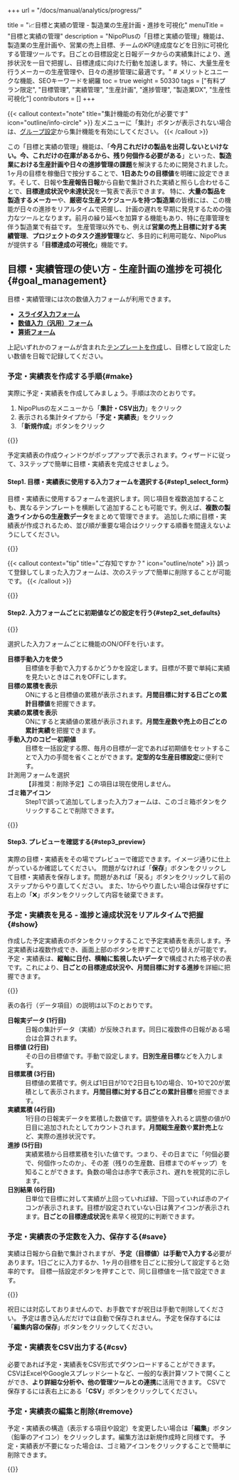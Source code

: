 +++
url = "/docs/manual/analytics/progress/"

title = "📈目標と実績の管理 - 製造業の生産計画・進捗を可視化" 
menuTitle = "目標と実績の管理"
description = "NipoPlusの「目標と実績の管理」機能は、製造業の生産計画や、営業の売上目標、チームのKPI達成度などを日別に可視化する管理ツールです。日ごとの目標設定と日報データからの実績集計により、進捗状況を一目で把握し、目標達成に向けた行動を加速します。特に、大量生産を行うメーカーの生産管理や、日々の進捗管理に最適です。" # メリットとユニークな機能、SEOキーワードを網羅
toc = true
weight = 50330
tags = ["有料プラン限定", "目標管理", "実績管理", "生産計画", "進捗管理",  "製造業DX", "生産性可視化"]
contributors = []
+++

{{< callout context="note" title="集計機能の有効化が必要です" icon="outline/info-circle" >}}
左メニューに「集計」ボタンが表示されない場合は、<a href="/docs/setup/setting-group/#optionalFunction">グループ設定</a>から集計機能を有効にしてください。
{{< /callout >}}

この「目標と実績の管理」機能は、「**今月これだけの製品を出荷しないといけない。今、これだけの在庫があるから、残り何個作る必要がある**」といった、**製造業における生産計画や日々の進捗管理の課題**を解決するために開発されました。
1ヶ月の目標を稼働日で按分することで、**1日あたりの目標値**を明確に設定できます。そして、日報や**生産報告日報**から自動で集計された実績と照らし合わせることで、**目標達成状況や未達状況**を一覧表で表示できます。
特に、<strong>大量の製品を製造するメーカー</strong>や、<strong>厳密な生産スケジュールを持つ製造業</strong>の皆様には、この機能が日々の進捗をリアルタイムで把握し、計画の遅れを早期に発見するための強力なツールとなります。前月の繰り延べを加算する機能もあり、特に在庫管理を伴う製造業で有益です。
生産管理以外でも、例えば<strong>営業の売上目標に対する実績管理</strong>、<strong>プロジェクトのタスク進捗管理</strong>など、多目的に利用可能な、NipoPlusが提供する「**目標達成の可視化**」機能です。

## 目標・実績管理の使い方 - 生産計画の進捗を可視化{#goal_management}

目標・実績管理には次の数値入力フォームが利用できます。

- <a href="/docs/template/digital/#slider"><strong>スライダ入力フォーム</strong></a>
- <a href="/docs/template/digital/#commonNumber"><strong>数値入力（汎用）フォーム</strong></a>
- <a href="/docs/template/digital/#calc"><strong>算術フォーム</strong></a>

上記いずれかのフォームが含まれた[テンプレートを作成](/docs/template/make/)し、目標として設定したい数値を日報で記録してください。

### 予定・実績表を作成する手順{#make}

実際に予定・実績表を作成してみましょう。手順は次のとおりです。

1.  NipoPlusの左メニューから「<strong>集計・CSV出力</strong>」をクリック
2.  表示される集計タイプから「<strong>予定・実績表</strong>」をクリック
3.  「<strong>新規作成</strong>」ボタンをクリック

{{<icatch filename="img/make" msg="予定実績表は、日報や生産報告日報のデータ（実績）と、あなたが設定する目標値（予定）を日別に比較する表です。生産計画の進捗管理に最適" alice="guide">}}

予定実績表の作成ウィンドウがポップアップで表示されます。ウィザードに従って、3ステップで簡単に目標・実績表を完成させましょう。

#### Step1. 目標・実績表に使用する入力フォームを選択する{#step1_select_form}

目標・実績表に使用するフォームを選択します。同じ項目を複数追加することも、異なるテンプレートを横断して追加することも可能です。例えば、**複数の製造ラインからの生産数データ**をまとめて管理できます。
追加した順に目標・実績表が作成されるため、並び順が重要な場合はクリックする順番を間違えないようにしてください。

{{<iTablet filename="img/mokuhyou1" msg="複数の日報テンプレートや生産報告テンプレートから、目標・実績管理に使う項目を横断して選択することも可能です" alice="ok">}}

{{< callout context="tip" title="ご存知ですか？" icon="outline/note" >}}
誤って登録してしまった入力フォームは、次のステップで簡単に削除することが可能です。
{{< /callout >}}

{{<nextArrow>}}

#### Step2. 入力フォームごとに初期値などの設定を行う{#step2_set_defaults}

{{<iTablet filename="img/mokuhyou2" msg="選択したデータごとに、目標の表示設定や実績の累積表示などを細かく設定可能です。特に変更が不要であればそのままにしておきます" alice="ok">}}

選択した入力フォームごとに機能のON/OFFを行います。

<dl class="basic">
<dt><strong>目標手動入力を使う</strong></dt>
<dd>目標値を手動で入力するかどうかを設定します。目標が不要で単純に実績を見たいときはこれをOFFにします。</dd>
<dt><strong>目標の累積を表示</strong></dt>
<dd>ONにすると目標値の累積が表示されます。<strong>月間目標に対する日ごとの累計目標値</strong>を把握できます。</dd>
<dt><strong>実績の累積を表示</strong></dt>
<dd>ONにすると実績値の累積が表示されます。<strong>月間生産数や売上の日ごとの累計実績</strong>を把握できます。</dd>
<dt><strong>手動入力のコピー初期値</strong></dt>
<dd>目標を一括設定する際、毎月の目標が一定であれば初期値をセットすることで入力の手間を省くことができます。<strong>定型的な生産目標設定</strong>に便利です。</dd>
<dt>計測用フォームを選択</dt>
<dd>【非推奨：削除予定】この項目は現在使用しません。</dd>
<dt><strong>ゴミ箱アイコン</strong></dt>
<dd>Step1で誤って追加してしまった入力フォームは、このゴミ箱ボタンをクリックすることで削除できます。</dd>
</dl>

{{<nextArrow>}}

#### Step3. プレビューを確認する{#step3_preview}

実際の目標・実績表をその場でプレビューで確認できます。イメージ通りに仕上がっているか確認してください。
問題がなければ「<strong>保存</strong>」ボタンをクリックして目標・実績表を保存します。問題があれば「戻る」ボタンをクリックして前のステップからやり直してください。
また、1からやり直したい場合は保存せずに右上の「❌」ボタンをクリックして内容を破棄できます。

### 予定・実績表を見る - 進捗と達成状況をリアルタイムで把握{#show}

作成した予定実績表のボタンをクリックすることで予定実績表を表示します。予定実績表は複数作成でき、画面上部のボタンを押すことで切り替えが可能です。
予定・実績表は、**縦軸に日付、横軸に監視したいデータ**で構成された格子状の表です。これにより、**日ごとの目標達成状況や、月間目標に対する進捗**を詳細に把握できます。

{{<icatch filename="img/list" msg="製造業の生産計画、営業の売上目標など、予定実績表で進捗と達成状況をリアルタイムに管理できます。日別目標との比較も一目で把握" alice="guide">}}

表の各行（データ項目）の説明は以下のとおりです。

<dl class="basic">
<dt><strong>日報実データ (1行目)</strong></dt>
<dd>日報の集計データ（実績）が反映されます。同日に複数件の日報がある場合は合算されます。</dd>
<dt><strong>目標値 (2行目)</strong></dt>
<dd>その日の目標値です。手動で設定します。<strong>日別生産目標</strong>などを入力します。</dd>
<dt><strong>目標累積 (3行目)</strong></dt>
<dd>目標値の累積です。例えば1日目が10で2日目も10の場合、10+10で20が累積として表示されます。<strong>月間目標に対する日ごとの累計目標</strong>を把握できます。</dd>
<dt><strong>実績累積 (4行目)</strong></dt>
<dd>1行目の日報実データを累積した数値です。調整値を入れると調整の値が0日目に追加されたとしてカウントされます。<strong>月間総生産数</strong>や<strong>累計売上</strong>など、実際の進捗状況です。</dd>
<dt><strong>進捗 (5行目)</strong></dt>
<dd>実績累積から目標累積を引いた値です。つまり、その日までに「何個必要で、何個作ったのか」、その差（残りの生産数、目標までのギャップ）を知ることができます。負数の場合は赤字で表示され、遅れを視覚的に示します。</dd>
<dt><strong>日別結果 (6行目)</strong></dt>
<dd>日単位で目標に対して実績が上回っていれば緑、下回っていれば赤のアイコンが表示されます。目標が設定されていない日は黄アイコンが表示されます。<strong>日ごとの目標達成状況</strong>を素早く視覚的に判断できます。</dd>
</dl>

### 予定・実績表の予定数を入力、保存する{#save}

実績は日報から自動で集計されますが、**予定（目標値）は手動で入力する**必要があります。1日ごとに入力するか、1ヶ月の目標を日ごとに按分して設定すると効率的です。
目標一括設定ボタンを押すことで、同じ目標値を一括で設定できます。

{{<icatch filename="img/batch" msg="予定実績表の「予定（目標値）」を一括で指定します。土日や休業日は除外するといった設定も可能です。生産計画を効率的に入力しましょう" alice="ok">}}

祝日には対応しておりませんので、お手数ですが祝日は手動で削除してください。
予定は書き込んだだけでは自動で保存されません。予定を保存するには「<strong>編集内容の保存</strong>」ボタンをクリックしてください。

### 予定・実績表をCSV出力する{#csv}

必要であれば予定・実績表をCSV形式でダウンロードすることができます。
CSVはExcelやGoogleスプレッドシートなど、一般的な表計算ソフトで開くことができ、**より詳細な分析や、他の管理ツールとの連携**に活用できます。
CSVで保存するには表右上にある「<strong>CSV</strong>」ボタンをクリックしてください。

### 予定・実績表の編集と削除{#remove}

予定・実績表の構造（表示する項目や設定）を変更したい場合は「<strong>編集</strong>」ボタン（鉛筆のアイコン）をクリックします。編集方法は新規作成時と同様です。
予定・実績表が不要になった場合は、ゴミ箱アイコンをクリックすることで簡単に削除できます。

{{<icatch filename="img/edit" msg="予定実績表の修正は、項目を追加・削除したり、設定を変更したりする際に行います。あまり頻繁に使う機会はないかもしれません" alice="ok">}}
